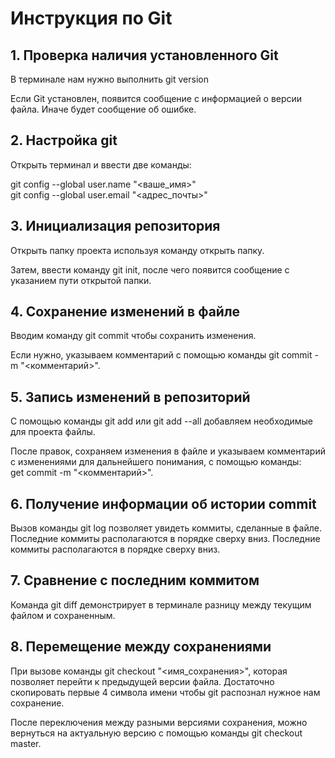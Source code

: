 # Инструкция по Git
## 1. Проверка наличия установленного Git
В терминале нам нужно выполнить git version

Если Git установлен, появится сообщение с информацией о версии файла. Иначе будет сообщение об ошибке.

## 2. Настройка git
Открыть терминал и ввести две команды: 

git config --global user.name "<ваше_имя>"   
git config --global user.email "<адрес_почты>"

## 3. Инициализация репозитория
Открыть папку проекта используя команду открыть папку.

Затем, ввести команду git init, после чего появится сообщение с указанием пути открытой папки.

## 4. Сохранение изменений в файле
Вводим команду git commit чтобы сохранить изменения.

Если нужно, указываем комментарий с помощью команды git commit -m "<комментарий>".

## 5. Запись изменений в репозиторий
С помощью команды git add или git add --all добавляем необходимые для проекта файлы.

После правок, сохраняем изменения в файле и указываем комментарий с изменениями для дальнейшего понимания, с помощью команды:                        
get commit -m "<комментарий>".

## 6. Получение информации об истории commit
Вызов команды git log позволяет увидеть коммиты, сделанные в файле. 
Последние коммиты располагаются в порядке сверху вниз.
Последние коммиты располагаются в порядке сверху вниз.

## 7. Сравнение с последним коммитом
Команда git diff демонстрирует в терминале разницу между текущим файлом и сохраненным.

## 8. Перемещение между сохранениями
При вызове команды git checkout "<имя_сохранения>", которая позволяет перейти к предыдущей версии файла. Достаточно скопировать первые 4 символа имени чтобы git распознал нужное нам сохранение.

После переключения между разными версиями сохранения, можно вернуться на актуальную версию с помощью команды git checkout master.